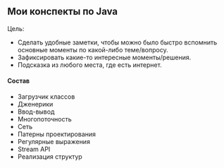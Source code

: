 ## Мои конспекты по Java

Цель:
* Сделать удобные заметки, чтобы можно было быстро вспомнить 
основные моменты по какой-либо теме/вопросу.
* Зафиксировать какие-то интересные моменты/решения.
* Подсказка из любого места, где есть интернет.

#### Состав
* Загрузчик классов
* Дженерики
* Ввод-вывод
* Многопоточность
* Сеть
* Патерны проектирования
* Регулярные выражения
* Stream API
* Реализация структур